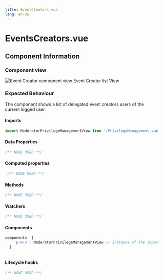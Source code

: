 ```yaml
---
title: EventCreators.vue
lang: en-US
---
```

# EventsCreators.vue
## Component Information
### Component view
![Event Creator component view](/docs/dashboard/EventCreators.PNG)
Event Creator list View
### Expected Behaviour
The component shows a list of delegated event creators users of the current logged user.

#### Imports
``` js
import ModeratorPrivilegeManagementView from '/PrivilegeManagement.vue'
```
#### Data Properties
``` js
/** NONE USED **/
```
#### Computed properties 
``` js
 /** NONE USED **/
```

#### Methods
``` js
/** NONE USED **/
```
#### Watchers
``` js
/** NONE USED **/
```
#### Components
``` js
components: {
    'p-m-v': ModeratorPrivilegeManagementView // instance of the import of the component PrivilegeManegement.vue, used for the tags above
  }
  
```
#### Lifecycle hooks
``` js
/** NONE USED **/
```
